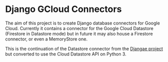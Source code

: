 # Django GCloud Connectors

The aim of this project is to create Django database connectors for Google Cloud. Currently
it contains a connector for the Google Cloud Datastore (Firestore in Datastore mode) but in future
it may also house a Firestore connector, or even a MemoryStore one.

This is the continuation of the Datastore connector from the [Djangae project](https://github.com/potatolondon/djangae)
but converted to use the Cloud Datastore API on Python 3.

